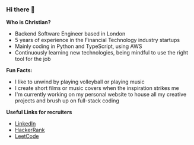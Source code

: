 ### Hi there 👋

**Who is Christian?**

- Backend Software Engineer based in London
- 5 years of experience in the Financial Technology industry startups
- Mainly coding in Python and TypeScript, using AWS
- Continuously learning new technologies, being mindful to use the right tool for the job

**Fun Facts:**

- I like to unwind by playing volleyball or playing music
- I create short films or music covers when the inspiration strikes me
- I'm currently working on my personal website to house all my creative projects and brush up on full-stack coding

**Useful Links for recruiters**

- [LinkedIn](https://www.linkedin.com/in/johncnapoles/)
- [HackerRank](https://www.hackerrank.com/profile/johncnapoles)
- [LeetCode](https://leetcode.com/johncnapoles/)
